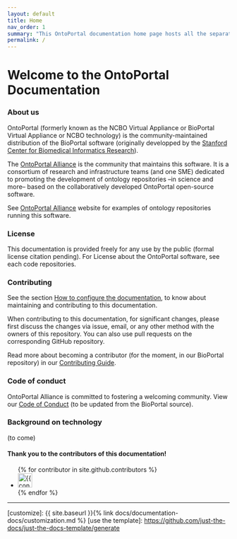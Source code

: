```yaml
---
layout: default
title: Home
nav_order: 1
summary: "This OntoPortal documentation home page hosts all the separate OntoPortal topics and is hosted on GitHub Pages."
permalink: /
---
```


# Welcome to the OntoPortal Documentation

### About us

OntoPortal (formerly known as the NCBO Virtual Appliance or BioPortal Virtual Appliance or NCBO technology) is
the community-maintained distribution of the BioPortal software (originally developped by the [Stanford Center for Biomedical Informatics Research](https://bmir.stanford.edu/)).

The [OntoPortal Alliance](https://ontoportal.org) is the community that maintains this software. It is a consortium of research and infrastructure teams (and one SME) dedicated to promoting the development of ontology repositories –in science and more– based on the collaboratively developed OntoPortal open-source software.

See [OntoPortal Alliance](https://ontoportal.org) website for examples of ontology repositories running this software.

### License

This documentation is provided freely for any use by the public (formal license citation pending).
For License about the OntoPortal software, see each code repositories. 

### Contributing

See the section [How to configure the documentation](configuration), to know about maintaining and contributing to this documentation. 

When contributing to this documentation, for significant changes, please first discuss the changes via issue, email, or any other method with the owners of this repository. You can also use pull requests on the corresponding GitHub repository.

Read more about becoming a contributor (for the moment, in our BioPortal repository) in our [Contributing Guide](https://github.com/ncbo/bioportal-project/blob/master/contributing.md).

### Code of conduct

OntoPortal Alliance is committed to fostering a welcoming community. View our [Code of Conduct](https://github.com/ncbo/bioportal-project/blob/master/contributing.md#code-of-conduct) (to be updated from the BioPortal source). 

### Background on technology
(to come)


#### Thank you to the contributors of this documentation!

<ul class="list-style-none">
{% for contributor in site.github.contributors %}
  <li class="d-inline-block mr-1">
     <a href="{{ contributor.html_url }}"><img src="{{ contributor.avatar_url }}" width="32" height="32" alt="{{ contributor.login }}"></a>
  </li>
{% endfor %}
</ul>

----

[Jekyll]: https://jekyllrb.com
[Markdown]: https://daringfireball.net/projects/markdown/
[Liquid]: https://github.com/Shopify/liquid/wiki
[Front matter]: https://jekyllrb.com/docs/front-matter/
[Jekyll configuration]: https://jekyllrb.com/docs/configuration/
[source file for this page]: https://github.com/just-the-docs/just-the-docs/blob/main/index.md
[Just the Docs Template]: https://just-the-docs.github.io/just-the-docs-template/
[Just the Docs]: https://just-the-docs.github.io/just-the-docs/
[Just the Docs repo]: https://github.com/just-the-docs/just-the-docs
[Just the Docs README]: https://github.com/just-the-docs/just-the-docs/blob/main/README.md
[GitHub Pages]: https://pages.github.com/
[Template README]: https://github.com/just-the-docs/just-the-docs-template/blob/main/README.md
[GitHub Pages / Actions workflow]: https://github.blog/changelog/2022-07-27-github-pages-custom-github-actions-workflows-beta/
[customize]: {{ site.baseurl }}{% link docs/documentation-docs/customization.md %}
[use the template]: https://github.com/just-the-docs/just-the-docs-template/generate
